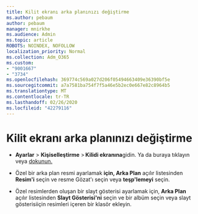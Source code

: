 ```yaml
---
title: Kilit ekranı arka planınızı değiştirme
ms.author: pebaum
author: pebaum
manager: mnirkhe
ms.audience: Admin
ms.topic: article
ROBOTS: NOINDEX, NOFOLLOW
localization_priority: Normal
ms.collection: Adm_O365
ms.custom:
- "9001667"
- "3734"
ms.openlocfilehash: 369774c569a027d206f05494663409e36390bf5e
ms.sourcegitcommit: a7a7581ba754f7f5a46e5b2ec0e667e82c8964b5
ms.translationtype: MT
ms.contentlocale: tr-TR
ms.lasthandoff: 02/26/2020
ms.locfileid: "42279116"
---
```

# <a name="change-your-lock-screen-background"></a>Kilit ekranı arka planınızı değiştirme

- **Ayarlar** > **Kişiselleştirme** > **Kilidi ekranına**gidin. Ya da buraya tıklayın veya [dokunun.](ms-settings:lockscreen?activationSource=GetHelp)

- Özel bir arka plan resmi ayarlamak **için, Arka Plan** açılır listesinden **Resim'i** seçin ve resme Gözat'ı seçin veya **teşp'lemeyi** seçin. 

- Özel resimlerden oluşan bir slayt gösterisi ayarlamak için, **Arka Plan** açılır listesinden **Slayt Gösterisi'ni** seçin ve bir albüm seçin veya slayt gösterisiiçin resimleri içeren bir klasör ekleyin. 

